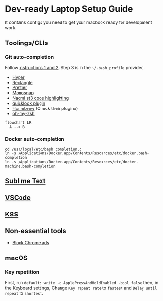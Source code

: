 # Dev-ready Laptop Setup Guide

It contains configs you need to get your macbook ready for development work.

## Toolings/CLIs

### Git auto-completion

Follow [instructions 1 and 2](https://github.com/bobthecow/git-flow-completion/wiki/Install-Bash-git-completion). Step 3 is in the `~/.bash_profile` provided.

- [Hyper](https://hyper.is/)
- [Rectangle](https://rectangleapp.com/) 
- [Prettier](https://prettier.io/docs/en/install.html)
- [Monosnap](https://monosnap.com/welcome)
- [Naomi st3 code highlighting](https://packagecontrol.io/packages/Naomi)
- [quicklook plugin](https://github.com/sindresorhus/quick-look-plugins)
- [Homebrew](https://brew.sh/) (Check their plugins)
- [oh-my-zsh](https://ohmyz.sh/)

```mermaid
flowchart LR
  A --> B
```

### Docker auto-completion

```shell
cd /usr/local/etc/bash_completion.d
ln -s /Applications/Docker.app/Contents/Resources/etc/docker.bash-completion
ln -s /Applications/Docker.app/Contents/Resources/etc/docker-machine.bash-completion
```

## [Sublime Text](./sublime)

## [VSCode](./vscode)

## [K8S](./k8s)

## Non-essential tools

- [Block Chrome ads](https://github.com/ApoorvGit/ad-blocker-chrome-extension)

## macOS

### Key repetition

First, run `defaults write -g ApplePressAndHoldEnabled -bool false` then, in the Keyboard settings, Change `Key repeat rate` to `fastest` and `Delay until repeat` to `shortest`.

